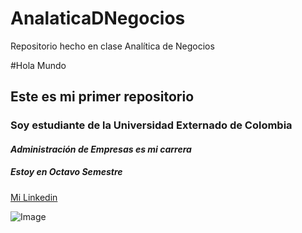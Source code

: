 # AnalaticaDNegocios
Repositorio hecho en clase Analítica de Negocios

#Hola Mundo
## Este es mi primer repositorio
### Soy estudiante de la Universidad Externado de Colombia
#### *Administración de Empresas es mi carrera*
##### **Estoy en Octavo Semestre**
[Mi Linkedin](https://www.linkedin.com/in/felipe-david-espa%C3%B1ol-458360165/)


![Image](https://www.simplilearn.com/ice9/free_resources_article_thumb/Types_of_Business_Analytics.jpg)
